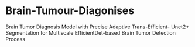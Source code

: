 # Brain-Tumour-Diagonises
Brain Tumor Diagnosis Model with Precise Adaptive Trans-Efficient- Unet2+ Segmentation for Multiscale EfficientDet-based Brain Tumor  Detection Process
